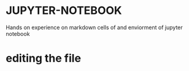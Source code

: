 # JUPYTER-NOTEBOOK
Hands on experience on markdown cells of and enviorment of jupyter notebook
# editing the file

